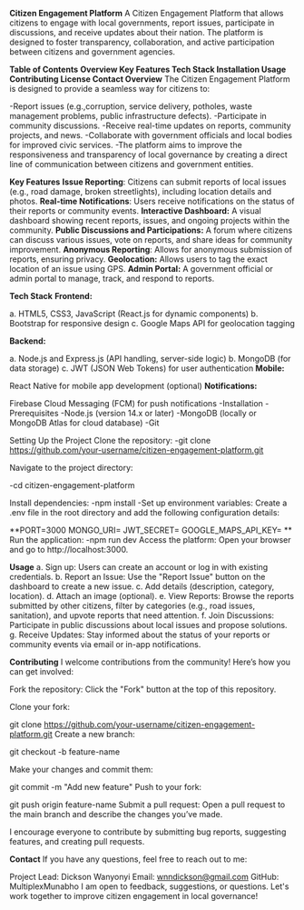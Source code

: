 **Citizen Engagement Platform**
A Citizen Engagement Platform that allows citizens to engage with local governments, report issues, participate in discussions, and receive updates about their nation. The platform is designed to foster transparency, collaboration, and active participation between citizens and government agencies.

**Table of Contents**
**Overview
Key Features
Tech Stack
Installation
Usage
Contributing
License
Contact
Overview**
The Citizen Engagement Platform is designed to provide a seamless way for citizens to:

-Report issues (e.g.,corruption, service delivery, potholes, waste management problems, public infrastructure defects).
-Participate in community discussions.
-Receive real-time updates on reports, community projects, and news.
-Collaborate with government officials and local bodies for improved civic services.
-The platform aims to improve the responsiveness and transparency of local governance by creating a direct line of communication between citizens and government entities.

**Key Features**
**Issue Reporting**: Citizens can submit reports of local issues (e.g., road damage, broken streetlights), including location details and photos.
**Real-time Notifications**: Users receive notifications on the status of their reports or community events.
**Interactive Dashboard:** A visual dashboard showing recent reports, issues, and ongoing projects within the community.
**Public Discussions and Participations:** A forum where citizens can discuss various issues, vote on reports, and share ideas for community improvement.
**Anonymous Reporting**: Allows for anonymous submission of reports, ensuring privacy.
**Geolocation:** Allows users to tag the exact location of an issue using GPS.
**Admin Portal:** A government official or admin portal to manage, track, and respond to reports.

**Tech Stack**
**Frontend:**

a. HTML5, CSS3, JavaScript (React.js for dynamic components)
b. Bootstrap for responsive design
c. Google Maps API for geolocation tagging

**Backend:**

a. Node.js and Express.js (API handling, server-side logic)
b. MongoDB (for data storage)
c. JWT (JSON Web Tokens) for user authentication
**Mobile:**

React Native for mobile app development (optional)
**Notifications:**  

Firebase Cloud Messaging (FCM) for push notifications
  -Installation
  -Prerequisites
  -Node.js (version 14.x or later)
  -MongoDB (locally or MongoDB Atlas for cloud database)
  -Git

Setting Up the Project
Clone the repository:
-git clone https://github.com/your-username/citizen-engagement-platform.git

Navigate to the project directory:

-cd citizen-engagement-platform

Install dependencies:
-npm install
-Set up environment variables: Create a .env file in the root directory and add the following configuration details:

**PORT=3000
MONGO_URI=<Your MongoDB connection string>
JWT_SECRET=<Your secret key>
GOOGLE_MAPS_API_KEY=<Your Google Maps API key>
**
Run the application:
-npm run dev
Access the platform: Open your browser and go to http://localhost:3000.

**Usage**
a. Sign up: Users can create an account or log in with existing credentials.
b. Report an Issue: Use the "Report Issue" button on the dashboard to create a new issue.
c. Add details (description, category, location).
d. Attach an image (optional).
e. View Reports: Browse the reports submitted by other citizens, filter by categories (e.g., road issues, sanitation), and upvote reports that need attention.
f. Join Discussions: Participate in public discussions about local issues and propose solutions.
g. Receive Updates: Stay informed about the status of your reports or community events via email or in-app notifications.

**Contributing**
I welcome contributions from the community! Here’s how you can get involved:

Fork the repository: Click the "Fork" button at the top of this repository.

Clone your fork:

git clone https://github.com/your-username/citizen-engagement-platform.git
Create a new branch:

git checkout -b feature-name

Make your changes and commit them:

git commit -m "Add new feature"
Push to your fork:

git push origin feature-name
Submit a pull request: Open a pull request to the main branch and describe the changes you’ve made.

I encourage everyone to contribute by submitting bug reports, suggesting features, and creating pull requests.

**Contact**
If you have any questions, feel free to reach out to me:

Project Lead: Dickson Wanyonyi
Email: wnndickson@gmail.com
GitHub: MultiplexMunabho
I am open to feedback, suggestions, or questions. Let's work together to improve citizen engagement in local governance!
